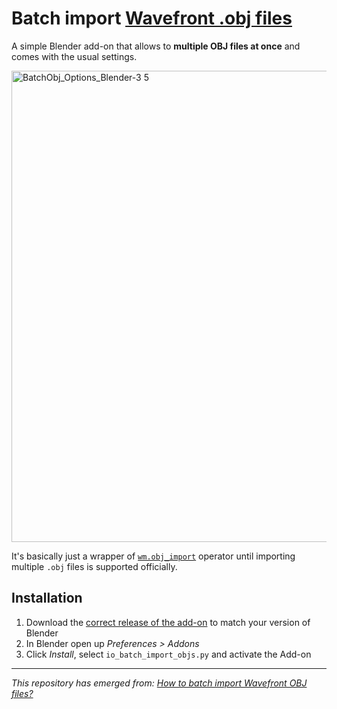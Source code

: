 # Batch import [Wavefront .obj files](https://en.wikipedia.org/wiki/Wavefront_.obj_file) 

A simple Blender add-on that allows to **multiple OBJ files at once** and comes with the usual settings.

<img width="754" alt="BatchObj_Options_Blender-3 5" src="https://user-images.githubusercontent.com/512368/212966025-59da2b78-a380-422f-ae80-a367d2d82f33.png">


It's basically just a wrapper of [`wm.obj_import`](https://docs.blender.org/api/current/bpy.ops.wm.html?highlight=obj_import#bpy.ops.wm.obj_import) operator until importing multiple `.obj` files is supported officially.

## Installation

1. Download the [correct release of the add-on](../../tree/main) to match your version of Blender
1. In Blender open up *Preferences > Addons*
1. Click *Install*, select `io_batch_import_objs.py` and activate the Add-on

----

*This repository has emerged from: [How to batch import Wavefront OBJ files?](https://blender.stackexchange.com/q/5064)*

